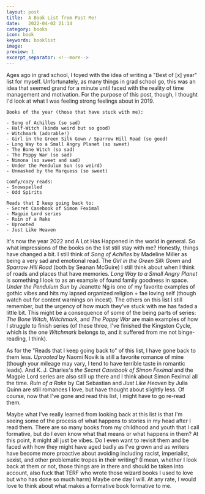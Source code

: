 ```yaml
---
layout: post
title:  A Book List from Past Me!
date:   2022-04-02 21:14
category: books
icon: book
keywords: booklist
image:
preview: 1
excerpt_separator: <!--more-->
---
```


Ages ago in grad school, I toyed with the idea of writing a "Best of [x] year" list for myself. Unfortunately, as many things in grad school go, this was an idea that seemed grand for a minute until faced with the reality of time management and motivation. For the purpose of this post, though, I thought I'd look at what I was feeling strong feelings about in 2019.
<!--more-->

```
Books of the year (those that have stuck with me):

- Song of Achilles (so sad)
- Half-Witch (kinda weird but so good)
- Witchmark (adorable!)
- Girl in the Green Silk Gown / Sparrow Hill Road (so good)
- Long Way to a Small Angry Planet (so sweet)
- The Bone Witch (so sad)
- The Poppy War (so sad)
- Nimona (so sweet and sad)
- Under the Pendulum Sun (so weird)
- Unmasked by the Marquess (so sweet)

Comfy/cozy reads:
- Snowspelled
- Odd Spirits

Reads that I keep going back to:
- Secret Casebook of Simon Feximal
- Magpie Lord series
- Ruin of a Rake
- Uprooted
- Just Like Heaven
```

It's now the year 2022 and A Lot Has Happened in the world in general. So what impressions of the books on the list still stay with me? Honestly, things have changed a bit. I still think of *Song of Achilles* by Madeline Miller as being a very sad and emotional read. The *Girl in the Green Silk Gown* and *Sparrow Hill Road* (both by Seanan McGuire) I still think about when I think of roads and places that have memories. *Long Way to a Small Angry Planet* is something I look to as an example of found family goodness in space. *Under the Pendulum Sun* by Jeanette Ng is one of my favorite examples of gothic vibes and hits my lapsed organized religion + fae loving self (though watch out for content warnings on incest). The others on this list I still remember, but the urgency of how much they've stuck with me has faded a little bit. This might be a consequence of some of the being parts of series: *The Bone Witch*, *Witchmark*, and *The Poppy War* are main examples of how I struggle to finish series (of these three, I've finished the Kingston Cycle, which is the one *Witchmark* belongs to, and it suffered from me not binge-reading, I think).

As for the "Reads that I keep going back to" of this list, I have gone back to them less. *Uprooted* by Naomi Novik is still a favorite romance of mine (though your mileage may vary, I tend to have terrible taste in romantic leads). And K. J. Charles's *the Secret Casebook of Simon Feximal* and the Magpie Lord series are also still up there and I think about Simon Feximal all the time. *Ruin of a Rake* by Cat Sebastian and *Just Like Heaven* by Julia Quinn are still romances I love, but have thought about slightly less. Of course, now that I've gone and read this list, I might have to go re-read them.

Maybe what I've really learned from looking back at this list is that I'm seeing some of the process of what happens to stories in my head after I read them. There are so many books from my childhood and youth that I call formative, but do I even know what that means or what happens in them? At this point, it might all just be vibes. Do I even want to revisit them and be faced with how they might have aged badly as I've grown and as writers have become more proactive about avoiding including racist, imperialist, sexist, and other problematic tropes in their writing? (I mean, whether I look back at them or not, those things are in there and should be taken into account, also fuck that TERF who wrote those wizard books I used to love but who has done so much harm) Maybe one day I will. At any rate, I would love to think about what makes a formative book formative to me.


